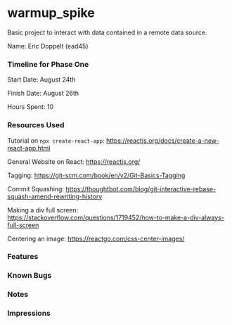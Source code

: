 # warmup_spike

Basic project to interact with data contained in a remote data source.


Name: Eric Doppelt (ead45)

### Timeline for Phase One

Start Date: August 24th

Finish Date: August 26th

Hours Spent: 10


### Resources Used
Tutorial on `npx create-react-app`: https://reactjs.org/docs/create-a-new-react-app.html

General Website on React: https://reactjs.org/

Tagging: https://git-scm.com/book/en/v2/Git-Basics-Tagging

Commit Squashing: https://thoughtbot.com/blog/git-interactive-rebase-squash-amend-rewriting-history

Making a div full screen: https://stackoverflow.com/questions/1719452/how-to-make-a-div-always-full-screen

Centering an image: https://reactgo.com/css-center-images/

### Features


### Known Bugs


### Notes


### Impressions


